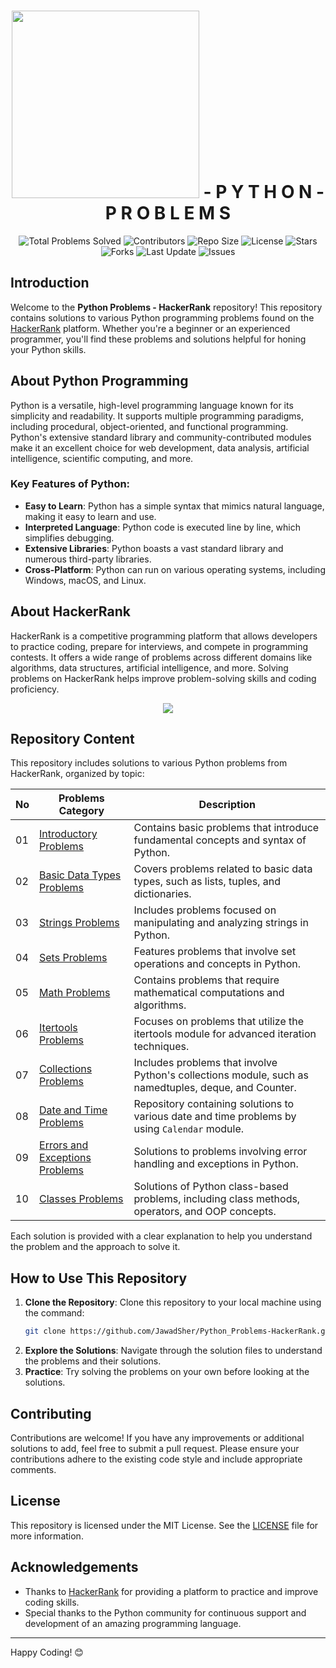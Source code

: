 <h1 align='center'>
    <img width='300px' src='https://www.hackerrank.com/wp-content/uploads/2018/08/hackerrank_logo.png'>
    - P Y T H O N - P R O B L E M S
</h1>

<div align="center">
    <img src="https://img.shields.io/badge/Total%20Problems%20Solved-74%20/%20115-blue?style=flat&logo=python&logoColor=green" alt="Total Problems Solved">
    <img src="https://img.shields.io/github/contributors/JawadSher/Python_Problems-HackerRank?style=flat&logo=github" alt="Contributors">
    <img src="https://img.shields.io/github/repo-size/JawadSher/Python_Problems-HackerRank?style=flat&logo=github" alt="Repo Size">
    <img src="https://img.shields.io/github/license/JawadSher/Python_Problems-HackerRank?style=flat&logo=opensource" alt="License">
    <img src="https://img.shields.io/github/stars/JawadSher/Python_Problems-HackerRank?style=flat&logo=github" alt="Stars">
    <img src="https://img.shields.io/github/forks/JawadSher/Python_Problems-HackerRank?style=flat&logo=github" alt="Forks">
    <img src="https://img.shields.io/badge/update-daily-blue?style=flat&logo=calendar" alt="Last Update">
    <img src="https://img.shields.io/github/issues/JawadSher/Python_Problems-HackerRank?style=flat&logo=github" alt="Issues">
</div>


## Introduction
Welcome to the **Python Problems - HackerRank** repository! This repository contains solutions to various Python programming problems found on the [HackerRank](https://www.hackerrank.com/) platform. Whether you're a beginner or an experienced programmer, you'll find these problems and solutions helpful for honing your Python skills.

## About Python Programming
Python is a versatile, high-level programming language known for its simplicity and readability. It supports multiple programming paradigms, including procedural, object-oriented, and functional programming. Python's extensive standard library and community-contributed modules make it an excellent choice for web development, data analysis, artificial intelligence, scientific computing, and more.

### Key Features of Python:
- **Easy to Learn**: Python has a simple syntax that mimics natural language, making it easy to learn and use.
- **Interpreted Language**: Python code is executed line by line, which simplifies debugging.
- **Extensive Libraries**: Python boasts a vast standard library and numerous third-party libraries.
- **Cross-Platform**: Python can run on various operating systems, including Windows, macOS, and Linux.

## About HackerRank
HackerRank is a competitive programming platform that allows developers to practice coding, prepare for interviews, and compete in programming contests. It offers a wide range of problems across different domains like algorithms, data structures, artificial intelligence, and more. Solving problems on HackerRank helps improve problem-solving skills and coding proficiency.
<p align='center'><img src='https://cdn.dribbble.com/users/1771471/screenshots/14108349/media/0d446f06dbc6f204fdcb138902df65c9.gif'></p>

## Repository Content
This repository includes solutions to various Python problems from HackerRank, organized by topic:

| No | Problems Category | Description |
|---|---|---|
| 01 | [Introductory Problems](https://github.com/JawadSher/Python_Problems-HackerRank/tree/main/01%20-%20Introductory%20Problems) |Contains basic problems that introduce fundamental concepts and syntax of Python. |
| 02 | [Basic Data Types Problems](https://github.com/JawadSher/Python_Problems-HackerRank/tree/main/02%20-%20Basic%20Data%20Types%20Problems) |Covers problems related to basic data types, such as lists, tuples, and dictionaries.|
| 03 | [Strings Problems](https://github.com/JawadSher/Python_Problems-HackerRank/tree/main/03%20-%20Strings%20Problems) |Includes problems focused on manipulating and analyzing strings in Python.|
| 04 | [Sets Problems](https://github.com/JawadSher/Python_Problems-HackerRank/tree/main/04%20-%20Sets%20Problems) |Features problems that involve set operations and concepts in Python.|
| 05 | [Math Problems](https://github.com/JawadSher/Python_Problems-HackerRank/tree/main/05%20-%20Math%20Problems) |Contains problems that require mathematical computations and algorithms.|
| 06 | [Itertools Problems](https://github.com/JawadSher/Python_Problems-HackerRank/tree/main/06%20-%20Itertools%20Problems) |Focuses on problems that utilize the itertools module for advanced iteration techniques.|
| 07 | [Collections Problems](https://github.com/JawadSher/Python_Problems-HackerRank/tree/main/07%20-%20Collections%20Problems) |Includes problems that involve Python's collections module, such as namedtuples, deque, and Counter.|
| 08 | [Date and Time Problems](https://github.com/JawadSher/Python-Problems-Solutions-HackerRank/tree/main/08%20-%20Date%20and%20Time%20Problems) | Repository containing solutions to various date and time problems by using `Calendar` module.|
| 09 | [Errors and Exceptions Problems](https://github.com/JawadSher/Python-Problems-Solutions-HackerRank/tree/main/09%20-%20Errors%20and%20Exceptions%20Problems) | Solutions to problems involving error handling and exceptions in Python.
| 10 | [Classes Problems](https://github.com/JawadSher/Python-Problems-Solutions-HackerRank/tree/main/10%20-%20Classes%20Problems) | Solutions of Python class-based problems, including class methods, operators, and OOP concepts.





Each solution is provided with a clear explanation to help you understand the problem and the approach to solve it.

## How to Use This Repository
1. **Clone the Repository**: Clone this repository to your local machine using the command:
    ```sh
    git clone https://github.com/JawadSher/Python_Problems-HackerRank.git
    ```
2. **Explore the Solutions**: Navigate through the solution files to understand the problems and their solutions.
3. **Practice**: Try solving the problems on your own before looking at the solutions.

## Contributing
Contributions are welcome! If you have any improvements or additional solutions to add, feel free to submit a pull request. Please ensure your contributions adhere to the existing code style and include appropriate comments.

## License
This repository is licensed under the MIT License. See the [LICENSE](LICENSE) file for more information.

## Acknowledgements
- Thanks to [HackerRank](https://www.hackerrank.com/) for providing a platform to practice and improve coding skills.
- Special thanks to the Python community for continuous support and development of an amazing programming language.

---

Happy Coding! 😊


